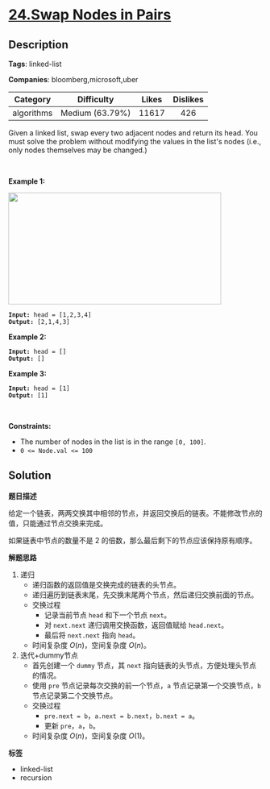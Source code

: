# [24.Swap Nodes in Pairs](https://leetcode.com/problems/swap-nodes-in-pairs/description/)

## Description

**Tags**: linked-list

**Companies**: bloomberg,microsoft,uber

|  Category  |   Difficulty    | Likes | Dislikes |
| :--------: | :-------------: | :---: | :------: |
| algorithms | Medium (63.79%) | 11617 |   426    |

<p>Given a&nbsp;linked list, swap every two adjacent nodes and return its head. You must solve the problem without&nbsp;modifying the values in the list&#39;s nodes (i.e., only nodes themselves may be changed.)</p>
<p>&nbsp;</p>
<p><strong class="example">Example 1:</strong></p>
<img alt="" src="https://assets.leetcode.com/uploads/2020/10/03/swap_ex1.jpg" style="width: 422px; height: 222px;" />
<pre><code><strong>Input:</strong> head = [1,2,3,4]
<strong>Output:</strong> [2,1,4,3]</code></pre>
<p><strong class="example">Example 2:</strong></p>
<pre><code><strong>Input:</strong> head = []
<strong>Output:</strong> []</code></pre>
<p><strong class="example">Example 3:</strong></p>
<pre><code><strong>Input:</strong> head = [1]
<strong>Output:</strong> [1]</code></pre>
<p>&nbsp;</p>
<p><strong>Constraints:</strong></p>
<ul>
  <li>The number of nodes in the&nbsp;list&nbsp;is in the range <code>[0, 100]</code>.</li>
  <li><code>0 &lt;= Node.val &lt;= 100</code></li>
</ul>

## Solution

**题目描述**

给定一个链表，两两交换其中相邻的节点，并返回交换后的链表。不能修改节点的值，只能通过节点交换来完成。

如果链表中节点的数量不是 2 的倍数，那么最后剩下的节点应该保持原有顺序。

**解题思路**

1. 递归
   - 递归函数的返回值是交换完成的链表的头节点。
   - 递归遍历到链表末尾，先交换末尾两个节点，然后递归交换前面的节点。
   - 交换过程
     - 记录当前节点 `head` 和下一个节点 `next`。
     - 对 `next.next` 递归调用交换函数，返回值赋给 `head.next`。
     - 最后将 `next.next` 指向 `head`。
   - 时间复杂度 $O(n)$，空间复杂度 $O(n)$。
2. 迭代+dummy节点
   - 首先创建一个 `dummy` 节点，其 `next` 指向链表的头节点，方便处理头节点的情况。
   - 使用 `pre` 节点记录每次交换的前一个节点，`a` 节点记录第一个交换节点，`b` 节点记录第二个交换节点。
   - 交换过程
     - `pre.next = b`，`a.next = b.next`，`b.next = a`。
     - 更新 `pre`，`a`，`b`。
   - 时间复杂度 $O(n)$，空间复杂度 $O(1)$。

**标签**

- linked-list
- recursion
